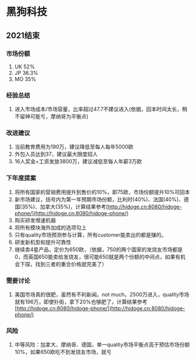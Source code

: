 # 黑狗科技
## 2021结束
### 市场份额
1. UK 52%
2. JP 36.3%
3. MO 35%
### 经验总结
1. 进入市场成本/市场容量，比率超过47.7不建议进入(依据，回本时间太长，稍不留神可能亏，摩纳哥为平衡点)
### 改进建议
1. 当前教育费用为190万，建议降低至每人每年5000欧
2. 外包人员达到37，建议最大限度招人
3. 16人奖金+工资发放3800万，建议减低至每人年薪3万欧
### 下年度提案
1. 将所有国家的营销费用提升到售价的10%，即75欧，市场份额提升10%可回本
2. 新市场建议，括号内为第一年预期市场份额，比利时(40%)、法国(40%)、德国(35%)、加拿大(35%)，计算结果参考[http://hidoge.cn:8080/hidoge-phone/](http://hidoge.cn:8080/hidoge-phone/)
3. 购买研发增速机器
4. 将所有模块海外加成的选项勾上
5. 只有quality市场预测参与计算，所有customer能卖出的都是赚的。
6. 研发新机型和提升可靠性
7. 继续卖4星产品，定价为650欧，（依据，750的两个国家的发烧友市场都是0，而英国650能卖给发烧友，很可能650就是两个份额的中间点，如果有机会下探，找到三者的重合价格就完美了）
### 需要讨论
1. 美国市场真的很肥，虽然有不利新闻。not much，2500万进入，quality市场就有196万，即使扑街，拿下20%也够肥了，计算结果参考[http://hidoge.cn:8080/hidoge-phone/](http://hidoge.cn:8080/hidoge-phone/)
### 风险
1. 中等风险：加拿大、摩纳哥、德国，单一quality市场平衡点高于预估市场份额10%，如果650欧吃不到发烧友市场，就亏
